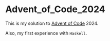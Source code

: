 # Advent_of_Code_2024

This is my solution to [Advent of Code](https://adventofcode.com/) 2024.

Also, my first experience with `Haskell`.
